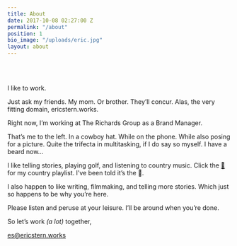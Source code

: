 ```yaml
---
title: About
date: 2017-10-08 02:27:00 Z
permalink: "/about"
position: 1
bio_image: "/uploads/eric.jpg"
layout: about
---
```


<br>
<br>

I like to work.

Just ask my friends. My mom. Or brother. They’ll concur. Alas, the very fitting domain, ericstern.works.

Right now, I’m working at The Richards Group as a Brand Manager.

That’s me to the left. In a cowboy hat. While on the phone. While also posing for a picture. Quite the trifecta in multitasking, if I do say so myself. I have a beard now…

I like telling stories, playing golf, and listening to country music. Click the [🐐](https://open.spotify.com/playlist/0LKHF6hMyMdGzxnwgPsTJ2?si=tZVBHhPLRKmsbbMWPuAYkw) for my country playlist. I’ve been told it’s the 🐐.

I also happen to like writing, filmmaking, and telling more stories. Which just so happens to be why you’re here.

Please listen and peruse at your leisure. I’ll be around when you’re done.

So let’s work *(a lot)* together,

[es@ericstern.works](mailto:es@ericstern.works)